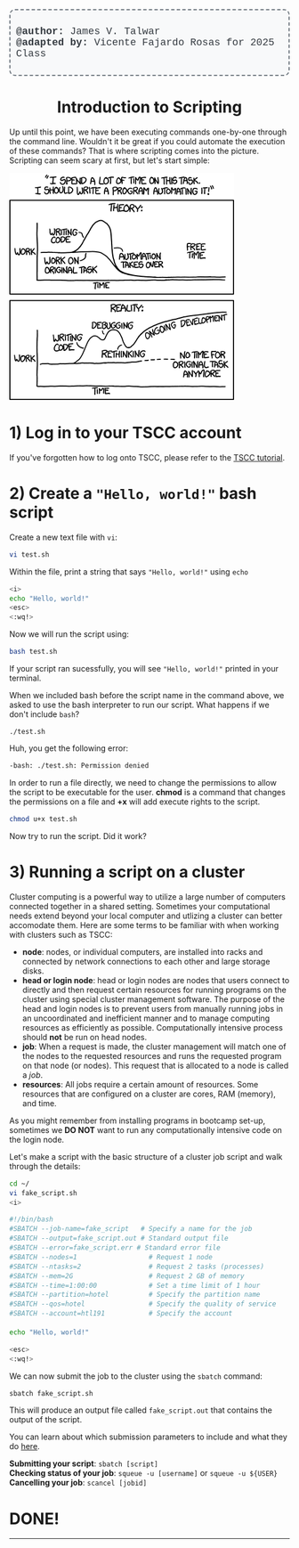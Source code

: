 <div style="border: 2px dashed #6c757d; padding: 10px; border-radius: 10px; background-color: #f8f9fa; text-align: left; margin-bottom: 10px;">
  <p style="font-size: 18px; color: #343a40; font-family: 'Courier New', Courier, monospace;">
    <strong>@author:</strong> James V. Talwar<br>
    <strong>@adapted by:</strong> Vicente Fajardo Rosas for 2025 Class
  </p>
</div>


# <div align="center"><b>Introduction to Scripting</b></div>


Up until this point, we have been executing commands one-by-one through the command line. Wouldn't it be great if you could automate the execution of these commands? That is where scripting comes into the picture. Scripting can seem scary at first, but let's start simple:

![scripting](../static/Day_2/scripting.png)

# 1) Log in to your TSCC account

If you've forgotten how to log onto TSCC, please refer to the [TSCC tutorial](../Day_0_Setup/2_TSCC.md).

# 2) Create a `"Hello, world!"` bash script

Create a new text file with `vi`:

```bash
vi test.sh
```

Within the file, print a string that says `"Hello, world!"` using `echo`

```bash
<i>
echo "Hello, world!"
<esc>
<:wq!>
```

Now we will run the script using:

```bash
bash test.sh
```

If your script ran sucessfully, you will see `"Hello, world!"` printed in your terminal.

When we included bash before the script name in the command above, we asked to use the bash interpreter to run our script. What happens if we don't include `bash`?

```
./test.sh
```

Huh, you get the following error:

```bash
-bash: ./test.sh: Permission denied
```

In order to run a file directly, we need to change the permissions to allow the script to be executable for the user. **chmod** is a command that changes the permissions on a file and **+x** will add execute rights to the script.

```bash
chmod u+x test.sh
```

Now try to run the script. Did it work?

# 3) Running a script on a cluster

Cluster computing is a powerful way to utilize a large number of computers connected together in a shared setting. Sometimes your computational needs extend beyond your local computer and utlizing a cluster can better accomodate them. Here are some terms to be familiar with when working with clusters such as TSCC:

- **node**: nodes, or individual computers, are installed into racks and connected by network connections to each other and large storage disks.
- **head or login node**: head or login nodes are nodes that users connect to directly and then request certain resources for running programs on the cluster using special cluster management software. The purpose of the head and login nodes is to prevent users from manually running jobs in an uncoordinated and inefficient manner and to manage computing resources as efficiently as possible. Computationally intensive process should **not** be run on head nodes.
- **job**: When a request is made, the cluster management will match one of the nodes to the requested resources and runs the requested program on that node (or nodes). This request that is allocated to a node is called a *job*.
- **resources**: All jobs require a certain amount of resources. Some resources that are configured on a cluster are cores, RAM (memory), and time.

As you might remember from installing programs in bootcamp set-up, sometimes we **DO NOT** want to run any computationally intensive code on the login node.

Let's make a script with the basic structure of a cluster job script and walk through the details:

```bash
cd ~/
vi fake_script.sh
<i>
```

```bash
#!/bin/bash
#SBATCH --job-name=fake_script   # Specify a name for the job
#SBATCH --output=fake_script.out # Standard output file
#SBATCH --error=fake_script.err # Standard error file
#SBATCH --nodes=1                  # Request 1 node
#SBATCH --ntasks=2                 # Request 2 tasks (processes)
#SBATCH --mem=2G                   # Request 2 GB of memory
#SBATCH --time=1:00:00             # Set a time limit of 1 hour
#SBATCH --partition=hotel          # Specify the partition name
#SBATCH --qos=hotel                # Specify the quality of service
#SBATCH --account=htl191           # Specify the account

echo "Hello, world!"
```

```bash
<esc>
<:wq!>
```

We can now submit the job to the cluster using the `sbatch` command:

```bash
sbatch fake_script.sh
```

This will produce an output file called `fake_script.out` that contains the output of the script.

You can learn about which submission parameters to include and what they do [here](https://www.sdsc.edu/support/user_guides/tscc.html).

**Submitting your script**: `sbatch [script]`<br>
**Checking status of your job**: `squeue -u [username]` or `squeue -u ${USER}`<br>
**Cancelling your job**: `scancel [jobid]` <br>

# DONE!

---
